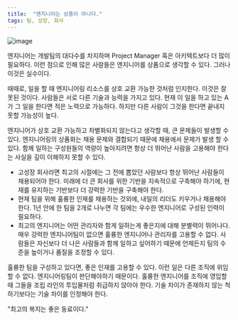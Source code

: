 ```yaml
---
title:  "엔지니어는 상품이 아니다."
tags: 팀, 성장, 회사
---
```


![image](https://github.com/giljae/giljae.github.io/assets/111643/0b18d748-2b23-4056-8b36-8a34296ab9d7)

엔지니어는 개발팀의 대다수를 차지하며 Project Manager 혹은 아키텍트보다 더 많이 필요하다. 이런 점으로 인해 많은 사람들은 엔지니어를 상품으로 생각할 수 있다.
그러나 이것은 실수이다.

때때로, 일을 할 때 엔지니어링 리소스를 상호 교환 가능한 것처럼 인지한다. 이것은 잘못된 것이다. 사람들은 서로 다른 기술과 능력을 가지고 있다.
현재 이 일을 하고 있는 A가 그 일을 한다면 적은 노력으로 가능하다. 하지만 다른 사람이 그것을 한다면 끝내지 못할 가능성이 높다.

엔지니어가 상호 교환 가능하고 차별화되지 않는다고 생각할 때, 큰 문제들이 발생할 수 있다.
엔지니어링의 상품화는 채용 문제와 결합되기 때문에 채용에서 문제가 발생 할 수 있다.
함께 일하는 구성원들의 역량이 높아지려면 항상 더 뛰어난 사람을 고용해야 한다는 사실을 깊이 이해하지 못할 수 있다.
* 고성장 회사라면 최고의 시절에는 그 전에 뽑았던 사람보다 항상 뛰어난 사람들이 채용되어야 한다. 미래에 더 큰 회사를 위한 기반을 지속적으로 구축해야 하기에, 현재를 유지하는 기반보다 더 강력한 기반을 구축해야 한다.
* 현재 팀을 위해 훌륭한 인재를 채용하는 것외에, 내일의 리더도 키우거나 채용해야 한다. 1년 안에 한 팀을 2개로 나누면 각 팀에는 우수한 엔지니어로 구성된 인력이 필요하다.
* 최고의 엔지니어는 어떤 관리자와 함게 일하는게 좋은지에 대해 분별력이 뛰어나다. 매우 강력한 엔지니어팀이 없으면 훌륭한 엔지니어나 관리자를 고용할 수 없다. 사람들은 자신보다 더 나은 사람들과 함께 일하고 싶어하기 때문에 언제든지 팀의 수준을 높이거나 품질을 조정할 수 있다.

훌륭한 팀을 구성하고 있다면, 좋은 인재를 고용할 수 있다. 이런 일은 다른 조직에 위임할 수 없다. 엔지니어링팀이 판단해야하기 때문이다.
훌륭한 엔지니어를 조직에 영입할 때 그들을 조립 라인의 투입물처럼 취급하지 않아야 한다. 기술 차이가 존재하지 않는 척하기보다는 기술 차이를 인정해야 한다.

"최고의 복지는 좋은 동료이다."

